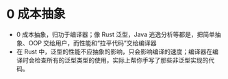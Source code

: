 # 0 成本抽象

- 0 成本抽象，归功于编译器；像 Rust 泛型，Java 逃逸分析等都是，把简单抽象、OOP 交给用户，而性能和“拉平代码”交给编译器
- 在 Rust 中，泛型的性能不应抽象的影响，只会影响编译的速度；编译器在编译时会检查所有的泛型类型的使用，实际上帮你手写了那些非泛型实现的代码。
  